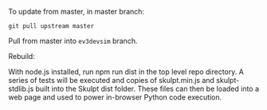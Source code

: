 To update from master, in master branch:

`git pull upstream master`

Pull from master into `ev3devsim` branch.

Rebuild:

With node.js installed, run npm run dist in the top level repo directory.
A series of tests will be executed and copies of skulpt.min.js and skulpt-stdlib.js built into the Skulpt dist folder.
These files can then be loaded into a web page and used to power in-browser Python code execution.
